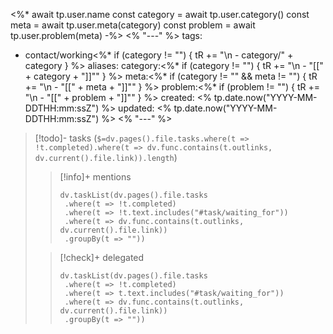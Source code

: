 <%*
await tp.user.name
const category = await tp.user.category()
const meta = await tp.user.meta(category)
const problem = await tp.user.problem(meta)
-%>
<% "---" %>
tags:
  - contact/working<%* if (category != "") { tR += "\n  - category/" + category } %>
aliases:
category:<%* if (category != "") { tR += "\n  - \"[[" + category + "]]\"" } %>
meta:<%* if (category != "" && meta != "") { tR += "\n  - \"[[" + meta + "]]\"" } %>
problem:<%* if (problem != "") { tR += "\n  - \"[[" + problem + "]]\"" } %>
created: <% tp.date.now("YYYY-MM-DDTHH:mm:ssZ") %>
updated: <% tp.date.now("YYYY-MM-DDTHH:mm:ssZ") %>
<% "---" %>

>[!todo]- tasks (`$=dv.pages().file.tasks.where(t => !t.completed).where(t => dv.func.contains(t.outlinks, dv.current().file.link)).length`)
> >[!info]+ mentions
> > ```dataviewjs
> > dv.taskList(dv.pages().file.tasks
> >  .where(t => !t.completed)
> >  .where(t => !t.text.includes("#task/waiting_for"))
> >  .where(t => dv.func.contains(t.outlinks, dv.current().file.link))
> >  .groupBy(t => ""))
> > ```
> 
> >[!check]+ delegated
> > ```dataviewjs
> > dv.taskList(dv.pages().file.tasks
> >  .where(t => !t.completed)
> >  .where(t => t.text.includes("#task/waiting_for"))
> >  .where(t => dv.func.contains(t.outlinks, dv.current().file.link))
> >  .groupBy(t => ""))
> > ```

